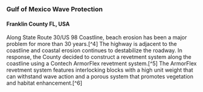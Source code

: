 ### Gulf of Mexico Wave Protection
#### Franklin County FL, USA

Along State Route 30/US 98 Coastline, beach erosion has been a major problem for more than 30 years.[^4] The highway is adjacent to the coastline and coastal erosion continues to destabilize the roadway. In response, the County decided to construct a revetment system along the coastline using a Contech ArmorFlex revetment system.[^5] The ArmorFlex revetment system features interlocking blocks with a high unit weight that can withstand wave action and a porous system that promotes vegetation and habitat enhancement.[^6] 